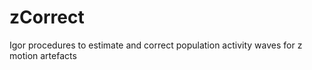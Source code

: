 # zCorrect
Igor procedures to estimate and correct population activity waves for z motion artefacts 
